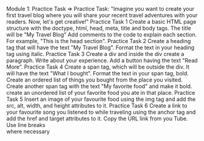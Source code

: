 Module 1: Practice Task
⇒ Practice Task:
"Imagine you want to create your first travel blog where you will share your recent travel adventures with your readers. Now, let's get
creative!”
Practice Task 1
Create a basic HTML page structure with the doctype, html, head, meta, title and body tags.
The title will be "My Travel Blog”
Add comments to the code to explain each section. For example, "This is the head section".
Practice Task 2
Create a heading tag that will have the text "My Travel
Blog".
Format the text in your heading tag using italic.
Practice Task 3
Create a div and inside the div create a paragraph.
Write about your experience.
Add a button having the text "Read More”.
Practice Task 4
Create a span tag, which will be outside the div. It will have the text "What I bought".
Format the text in your span tag, bold.
Create an ordered list of things you bought from the
place you visited.
Create another span tag with the text "My favorite
food" and make it bold.
create an unordered list of your favorite food you ate
in that place.
Practice Task 5
Insert an image of your favourite food using the img tag and add the src, alt, width, and height attributes to it.
Practice Task 6
Create a link to your favourite song you listened to while traveling using the anchor tag and add the href and target attributes to
it. Copy the URL link from you Tube.
Use line breaks <br> where necessary